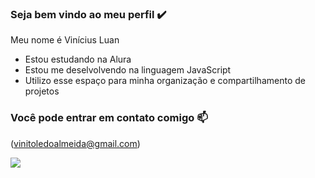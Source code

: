 ### Seja bem vindo ao meu perfil ✔️

Meu nome é Vinícius Luan

- Estou estudando na Alura
- Estou me deselvolvendo na linguagem JavaScript
- Utilizo esse espaço para minha organização e compartilhamento de projetos


### Você pode entrar em contato comigo 📫

(vinitoledoalmeida@gmail.com)


![](https://media1.tenor.com/m/brHDM6G7edwAAAAC/s13.gif)
